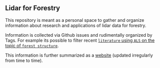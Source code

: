 ## Lidar for Forestry

This repository is meant as a personal space to gather and organize information about research and applications of lidar data for forestry. 

Information is collected via Github issues and rudimentally organized by Tags. For example its possible to filter recent [`literature` using `ALS` on the topic of `forest structure`](https://github.com/wiesehahn/lidar-forestry/issues?q=label%3AALS+label%3Aliterature+label%3A%22forest+structure%22).

This information is further summarized as a [website](https://wiesehahn.github.io/lidar-forestry/) (updated irregularly from time to time).
